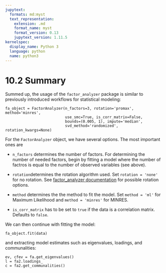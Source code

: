 ```yaml
---
jupytext:
  formats: md:myst
  text_representation:
    extension: .md
    format_name: myst
    format_version: 0.13
    jupytext_version: 1.11.5
kernelspec:
  display_name: Python 3
  language: python
  name: python3
---
```


# 10.2 Summary

Summed up, the usage of the `factor_analyzer` package is similar to previously introduced workflows for statistical modeling:


```{code-block}
fa_object = FactorAnalyzer(n_factors=3, rotation='promax', method='minres',
                           use_smc=True, is_corr_matrix=False,
                           bounds=(0.005, 1), impute='median',
                           svd_method='randomized', rotation_kwargs=None)
```

For the `FactorAnalyzer` object, we have several options. The most important ones are

- `n_factors` determines the number of factors. For determining the number of needed factors, begin by fitting a model where the number of factros is equal to the number of observed variables (see above).

- `rotation`determines the rotation algorithm used. Set `rotation = 'none'` for no rotation. See [factor_analyzer documentation](https://factor-analyzer.readthedocs.io/en/latest/index.html) for possible rotation options.

- `method` determines the the method to fit the model. Set `method = 'ml'` for Maximum Likelihood and `method = 'minres'` for MINRES.

- `is_corr_matrix` has to be set to `true` if the data is a correlation matrix. Defaults to `false`.

We can then continue with fitting the model:

```{code-block}
fa_object.fit(data)
```

and extracting model estimates such as eigenvalues, loadings, and communalities:

```{code-block}
ev, cfev = fa.get_eigenvalues()
l = fa2.loadings_
c = fa2.get_communalities()
```